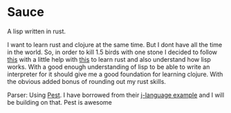 # Sauce

A lisp written in rust.

I want to learn rust and clojure at the same time. But I dont have all the time in the world. So, in order to kill 1.5 birds with one stone I decided to follow [this](https://buildyourownlisp.com/) with a little help with [this](https://dev.to/deciduously/rust-your-own-lisp-50an) to learn rust and also understand how lisp works. With a good enough understanding of lisp to be able to write an interpreter for it should give me a good foundation for learning clojure. With the obvious added bonus of rounding out my rust skills.

Parser:
 Using [Pest](https://github.com/pest-parser/pest). I have borrowed from their [j-language example](https://pest.rs/book/examples/jlang.html) and I will be building on that. 
 Pest is awesome
 
 
